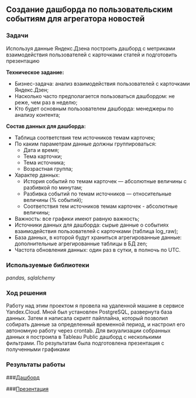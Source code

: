 ## Создание дашборда по пользовательским событиям для агрегатора новостей
### Задачи
Используя данные Яндекс.Дзена построить дашборд с метриками взаимодействия пользователей с карточками статей и подготовить презентацию

**Техническое задание:**
* Бизнес-задача: анализ взаимодействия пользователей с карточками Яндекс.Дзен;
* Насколько часто предполагается пользоваться дашбордом: не реже, чем раз в неделю;
* Кто будет основным пользователем дашборда: менеджеры по анализу контента;

**Состав данных для дашборда:**
* Таблица соответствия тем источников темам карточек;
* По каким параметрам данные должны группироваться:
  * Дата и время;
  * Тема карточки;
  * Тема источника;
  * Возрастная группа;
* Характер данных:
  * История событий по темам карточек — абсолютные величины с разбивкой по минутам;
  * Разбивка событий по темам источников — относительные величины (% событий);
  * Соответствия тем источников темам карточек - абсолютные величины;
* Важность: все графики имеют равную важность;
* Источники данных для дашборда: cырые данные о событиях взаимодействия пользователей с карточками (таблица log_raw);
* База данных, в которой будут храниться агрегированные данные: дополнительные агрегированные таблицы в БД zen;
* Частота обновления данных: один раз в сутки, в полночь по UTC.

### Используемые библиотеки
*pandas, sqlalchemy*

### Ход решения
Работу над этим проектом я провела на удаленной машине в сервисе Yandex.Cloud. Мной был установлен PostgreSQL, развернута база данных. Затем я написала скрипт пайплайна, который позволил собирать данные за определенный временной период, и настроил его автономную работу через crontab. Для визуализации собранных данных я построила в Tableau Public дашборд с несколькими фильтрами. По результатам была подготовлена презентация с полученными графиками
### Результаты работы

###[Дашборд](https://public.tableau.com/views/YaZen/DashboardZen?:language=en-US&publish=yes&:display_count=n&:origin=viz_share_link)

###[Презентация](https://disk.yandex.ru/i/QfcU126a7WyJxw)
